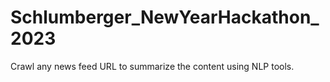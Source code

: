 # Schlumberger_NewYearHackathon_2023
Crawl any news feed URL to summarize the content using NLP tools.
